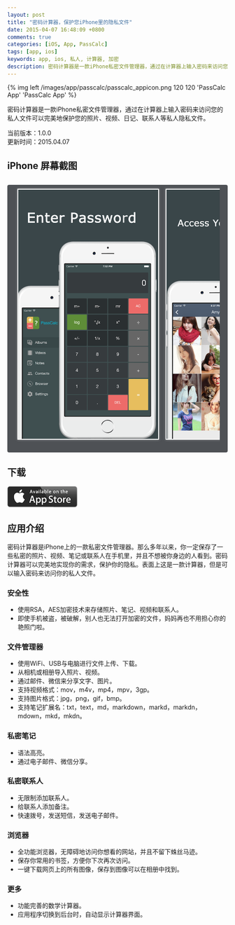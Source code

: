 ```yaml
---
layout: post
title: "密码计算器，保护您iPhone里的隐私文件"
date: 2015-04-07 16:48:09 +0800
comments: true
categories: [iOS, App, PassCalc]
tags: [app, ios]
keywords: app, ios, 私人, 计算器, 加密
description: 密码计算器是一款iPhone私密文件管理器，通过在计算器上输入密码来访问您的私人文件可以完美地保护您的照片、视频、日记、联系人等私人隐私文件。
---
```


{% img left /images/app/passcalc/passcalc_appicon.png 120 120 'PassCalc App' 'PassCalc App' %}

密码计算器是一款iPhone私密文件管理器，通过在计算器上输入密码来访问您的私人文件可以完美地保护您的照片、视频、日记、联系人等私人隐私文件。

当前版本：1.0.0  
更新时间：2015.04.07

## iPhone 屏幕截图

<div style="margin-top:30px;font-size:16px;line-height:20px;background:rgb(78,81,85);border-radius:4px;padding:4px;">
<div style="margin: 0 14px; max-height: 640px; min-height: 320px; overflow-x: auto; overflow-y: hidden; padding-bottom: 16px; white-space: nowrap;"><img style="border:2px solid white;margin:5px;box-shadow:0 0 5px rgba(220,220,220,0.5);width:320px;" src="/images/app/passcalc/passcalc_screenshot_1.png" alt="1"> <img style="border:2px solid white;margin:5px;box-shadow:0 0 5px rgba(220,220,220,0.5);width:320px;" src="/images/app/passcalc/passcalc_screenshot_2.png" alt="2"> <img style="border:2px solid white;margin:5px;box-shadow:0 0 5px rgba(220,220,220,0.5);width:320px;" src="/images/app/passcalc/passcalc_screenshot_3.png" alt="3"> <img style="border:2px solid white;margin:5px;box-shadow:0 0 5px rgba(220,220,220,0.5);width:320px;" src="/images/app/passcalc/passcalc_screenshot_4.png" alt="4"> <img style="border:2px solid white;margin:5px;box-shadow:0 0 5px rgba(220,220,220,0.5);width:320px;" src="/images/app/passcalc/passcalc_screenshot_5.png" alt="5"></div>
</div>

## 下载
  
[![从AppStore下载](/images/app/appstore_available.png)](https://itunes.apple.com/cn/app/id980936769?mt=8)

<!-- more -->

## 应用介绍

密码计算器是iPhone上的一款私密文件管理器。那么多年以来，你一定保存了一些私密的照片、视频、笔记或联系人在手机里，并且不想被你身边的人看到。密码计算器可以完美地实现你的需求，保护你的隐私。表面上这是一款计算器，但是可以输入密码来访问你的私人文件。

### 安全性
- 使用RSA，AES加密技术来存储照片、笔记、视频和联系人。
- 即使手机被盗，被破解，别人也无法打开加密的文件，妈妈再也不用担心你的艳照门啦。

### 文件管理器
- 使用WiFi、USB与电脑进行文件上传、下载。
- 从相机或相册导入照片、视频。
- 通过邮件、微信来分享文字、图片。
- 支持视频格式：mov，m4v，mp4，mpv，3gp。
- 支持图片格式：jpg，png，gif，bmp。
- 支持笔记扩展名：txt，text，md，markdown，markd，markdn，mdown，mkd，mkdn。

### 私密笔记
- 语法高亮。
- 通过电子邮件、微信分享。

### 私密联系人
- 无限制添加联系人。
- 给联系人添加备注。
- 快速拨号，发送短信，发送电子邮件。

### 浏览器
- 全功能浏览器，无障碍地访问你想看的网站，并且不留下蛛丝马迹。
- 保存你常用的书签，方便你下次再次访问。
- 一键下载网页上的所有图像，保存到图像可以在相册中找到。

### 更多
- 功能完善的数学计算器。
- 应用程序切换到后台时，自动显示计算器界面。


